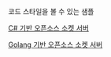 코드 스타일을 볼 수 있는 샘플

[C# 기반 오픈소스 소켓 서버](https://github.com/fatherscott/GoodTiger)

[Golang 기반 오픈소스 소켓 서버](https://github.com/fatherscott/huchat)
